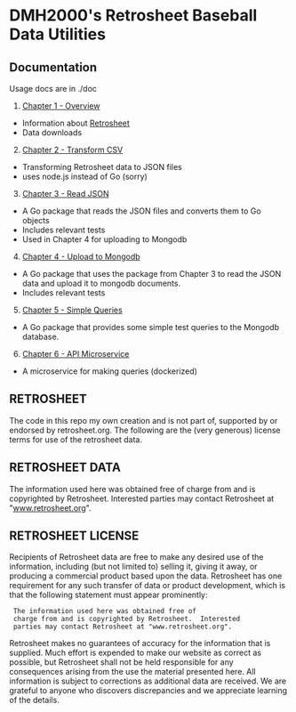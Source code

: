 # DMH2000's Retrosheet Baseball Data Utilities

## Documentation

Usage docs are in ./doc

1. [Chapter 1 - Overview](https://github.com/dmh2000/retrosheet/blob/main/doc/retro-chapter-1/index.md)

- Information about [Retrosheet](https://www.retrosheet.org/)
- Data downloads

2. [Chapter 2 - Transform CSV](https://github.com/dmh2000/retrosheet/blob/main/doc/retro-chapter-2/index.md)

- Transforming Retrosheet data to JSON files
- uses node.js instead of Go (sorry)

3. [Chapter 3 - Read JSON](https://github.com/dmh2000/retrosheet/blob/main/doc/retro-chapter-3/index.md)

- A Go package that reads the JSON files and converts them to Go objects
- Includes relevant tests
- Used in Chapter 4 for uploading to Mongodb

4. [Chapter 4 - Upload to Mongodb](https://github.com/dmh2000/retrosheet/blob/main/doc/retro-chapter-4/index.md)

- A Go package that uses the package from Chapter 3 to read the JSON data and upload it to mongodb documents.
- Includes relevant tests

5. [Chapter 5 - Simple Queries](https://github.com/dmh2000/retrosheet/blob/main/doc/retro-chapter-5/index.md)

- A Go package that provides some simple test queries to the Mongodb database.

6. [Chapter 6 - API Microservice](https://github.com/dmh2000/retrosheet/blob/main/doc/retro-chapter-6/index.md)

- A microservice for making queries (dockerized)

## RETROSHEET

The code in this repo my own creation and is not part of, supported by or endorsed by
retrosheet.org. The following are the (very generous) license terms for use of the
retrosheet data.

## RETROSHEET DATA

The information used here was obtained free of
charge from and is copyrighted by Retrosheet. Interested
parties may contact Retrosheet at "www.retrosheet.org".

## RETROSHEET LICENSE

Recipients of Retrosheet data are free to make any desired use of
the information, including (but not limited to) selling it,
giving it away, or producing a commercial product based upon the
data. Retrosheet has one requirement for any such transfer of
data or product development, which is that the following
statement must appear prominently:

     The information used here was obtained free of
     charge from and is copyrighted by Retrosheet.  Interested
     parties may contact Retrosheet at "www.retrosheet.org".

Retrosheet makes no guarantees of accuracy for the information
that is supplied. Much effort is expended to make our website
as correct as possible, but Retrosheet shall not be held
responsible for any consequences arising from the use the
material presented here. All information is subject to corrections
as additional data are received. We are grateful to anyone who
discovers discrepancies and we appreciate learning of the details.
